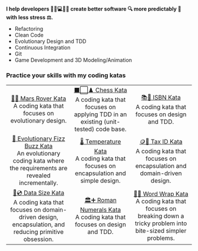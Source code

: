 **I help developers :woman_office_worker::computer::man_office_worker: create better software :mag: more predictably :compass: with less stress :balance_scale:.**

* Refactoring
* Clean Code
* Evolutionary Design and TDD
* Continuous Integration
* Git
* Game Development and 3D Modeling/Animation

### Practice your skills with my coding katas

| | | |
|:-------:|:------:|:------:|
| [:satellite::space_invader: Mars Rover Kata](https://github.com/kraemer-raimund/mars-rover-kata)<br>A coding kata that focuses on evolutionary design. | [:black_large_square::white_large_square::chess_pawn: Chess Kata](https://github.com/kraemer-raimund/chess-kata)<br>A coding kata that focuses on applying TDD in an existing (unit-tested) code base. | [:books::open_book: ISBN Kata](https://github.com/kraemer-raimund/isbn-kata)<br>A coding kata that focuses on design and TDD. |
| [:jigsaw: Evolutionary Fizz Buzz Kata](https://github.com/kraemer-raimund/evolutionary-fizz-buzz-kata)<br>An evolutionary coding kata where the requirements are revealed incrementally. | [:thermometer: Temperature Kata](https://github.com/kraemer-raimund/temperature-kata)<br>A coding kata that focuses on encapsulation and simple design. | [:coin::receipt: Tax ID Kata](https://github.com/kraemer-raimund/tax-id-kata)<br>A coding kata that focuses on encapsulation and domain-driven design. |
| [:floppy_disk::cd: Data Size Kata](https://github.com/kraemer-raimund/data-size-kata)<br>A coding kata that focuses on domain-driven design, encapsulation, and reducing primitive obsession. | [:classical_building::heavy_plus_sign: Roman Numerals Kata](https://github.com/kraemer-raimund/roman-numerals-kata)<br>A coding kata that focuses on design and TDD. | [:page_facing_up::scroll: Word Wrap Kata](https://github.com/kraemer-raimund/word-wrap-kata)<br>A coding kata that focuses on breaking down a tricky problem into bite-sized simpler problems. |
